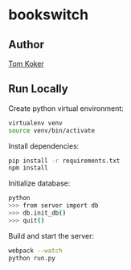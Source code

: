 # bookswitch
## Author
[Tom Koker](http://tomkoker.com)

## Run Locally
Create python virtual environment:
```bash
virtualenv venv
source venv/bin/activate
```

Install dependencies:
```bash
pip install -r requirements.txt
npm install
```

Initialize database:
```bash
python
>>> from server import db
>>> db.init_db()
>>> quit()
```

Build and start the server:
```bash
webpack --watch
python run.py
```

